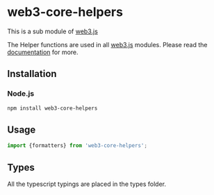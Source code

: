 # web3-core-helpers

This is a sub module of [web3.js][repo]

The Helper functions are used in all [web3.js][repo] modules.
Please read the [documentation][docs] for more.

## Installation

### Node.js

```bash
npm install web3-core-helpers
```

## Usage

```js
import {formatters} from 'web3-core-helpers';
```

## Types

All the typescript typings are placed in the types folder.

[docs]: https://pweb3js.readthedocs.io/en/latest/
[repo]: https://github.com/pchain-org/pweb3
